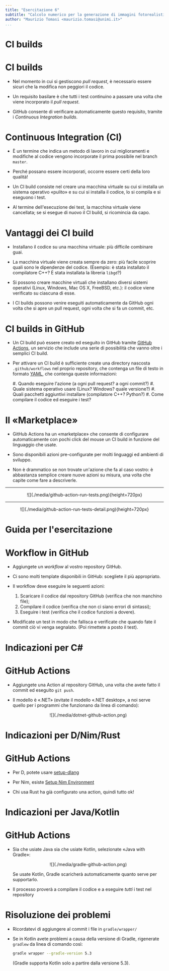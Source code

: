 ```yaml
---
title: "Esercitazione 6"
subtitle: "Calcolo numerico per la generazione di immagini fotorealistiche"
author: "Maurizio Tomasi <maurizio.tomasi@unimi.it>"
...
```


# CI builds

# CI builds

-   Nel momento in cui si gestiscono *pull request*, è necessario essere sicuri che la modifica non peggiori il codice.

-   Un requisito basilare è che tutti i test continuino a passare una volta che viene incorporato il *pull request*.

-   GitHub consente di verificare automaticamente questo requisito, tramite i *Continuous Integration builds*.

# Continuous Integration (CI)

-   È un termine che indica un metodo di lavoro in cui miglioramenti e modifiche al codice vengono incorporate il prima possibile nel branch `master`.

-   Perché possano essere incorporati, occorre essere certi della loro qualità!

-   Un CI build consiste nel creare una macchina virtuale su cui si installa un sistema operativo «pulito» e su cui si installa il codice, lo si compila e si eseguono i test.

-   Al termine dell'esecuzione dei test, la macchina virtuale viene cancellata; se si esegue di nuovo il CI build, si ricomincia da capo.

# Vantaggi dei CI build

-   Installano il codice su una macchina virtuale: più difficile combinare guai.

-   La macchina virtuale viene creata sempre da zero: più facile scoprire quali sono le dipendenze del codice. (Esempio: è stata installato il compilatore C++? È stata installata la libreria `libgd`?)

-   Si possono creare macchine virtuali che installano diversi sistemi operativi (Linux, Windows, Mac OS X, FreeBSD, etc.): il codice viene verificato su ciascuna di esse.

-   I CI builds possono venire eseguiti automaticamente da GitHub ogni volta che si apre un pull request, ogni volta che si fa un commit, etc.

# CI builds in GitHub

-   Un CI build può essere creato ed eseguito in GitHub tramite [GitHub Actions](https://docs.github.com/en/actions), un servizio che include una serie di possibilità che vanno oltre i semplici CI build.

-   Per attivare un CI build è sufficiente create una directory nascosta `.github/workflows` nel proprio repository, che contenga un file di testo in formato [YAML](https://en.wikipedia.org/wiki/YAML), che contenga queste informazioni:

    #.   Quando eseguire l'azione (a ogni pull request? a ogni commit?)
    #.   Quale sistema operativo usare (Linux? Windows? quale versione?)
    #.   Quali pacchetti aggiuntivi installare (compilatore C++? Python?)
    #.   Come compilare il codice ed eseguire i test?

# Il «Marketplace»

-   GitHub Actions ha un «marketplace» che consente di configurare automaticamente con pochi click del mouse un CI build in funzione del linguaggio che usate.

-   Sono disponibili azioni pre-configurate per molti linguaggi ed ambienti di sviluppo.

-   Non è drammatico se non trovate un'azione che fa al caso vostro: è abbastanza semplice creare nuove azioni su misura, una volta che capite come fare a descriverle.

---

<center>
![](./media/github-action-run-tests.png){height=720px}
</center>

---

<center>
![](./media/github-action-run-tests-detail.png){height=720px}
</center>


# Guida per l'esercitazione


# Workflow in GitHub

-   Aggiungete un *workflow* al vostro repository GitHub.

-   Ci sono molti template disponibili in GitHub: scegliete il più appropriato.

-   Il workflow deve eseguire le seguenti azioni:

    1.  Scaricare il codice dal repository GitHub (verifica che non manchino file);
    2.  Compilare il codice (verifica che non ci siano errori di sintassi);
    3.  Eseguire i test (verifica che il codice funzioni a dovere).

-   Modificate un test in modo che fallisca e verificate che quando fate il commit ciò vi venga segnalato. (Poi rimettete a posto il test).

# Indicazioni per C\#

# GitHub Actions

-   Aggiungete una Action al repository GitHub, una volta che avete fatto il commit ed eseguito `git push`.

-   Il modello è «.NET» (evitate il modello «.NET desktop», a noi serve quello per i programmi che funzionano da linea di comando):

    <center>
    ![](./media/dotnet-github-action.png)
    </center>

# Indicazioni per D/Nim/Rust

# GitHub Actions

-   Per D, potete usare [setup-dlang](https://github.com/dlang-community/setup-dlang)

-   Per Nim, esiste [Setup Nim Environment](https://github.com/marketplace/actions/setup-nim-environment)

-   Chi usa Rust ha già configurato una action, quindi tutto ok!

# Indicazioni per Java/Kotlin

# GitHub Actions

-   Sia che usiate Java sia che usiate Kotlin, selezionate «Java with Gradle»:

    <center>
    ![](./media/gradle-github-action.png)
    </center>

    Se usate Kotlin, Gradle scaricherà automaticamente quanto serve per supportarlo.

-   Il processo proverà a compilare il codice e a eseguire *tutti* i test nel repository

# Risoluzione dei problemi

-   Ricordatevi di aggiungere al commit i file in `gradle/wrapper/`

-   Se in Kotlin avete problemi a causa della versione di Gradle, rigenerate `gradlew` da linea di comando così:

    ```sh
    gradle wrapper --gradle-version 5.3
    ```

    (Gradle supporta Kotlin solo a partire dalla versione 5.3).
